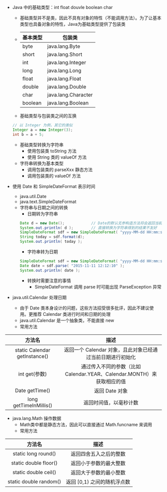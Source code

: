 
* Java 中的基础类型：int float douvle boolean char
    * 基础类型并不是类，因此不具有对象的特性（不能调用方法）。为了让基本类型也具备对象的特性，Java为基础类型提供了包装类
    * <table>
        <thead>
            <tr><th>基本类型</th><th>包装类</th></tr>
        </thead>
        <tbody>
            <tr><td>byte</td><td>java.lang.Byte</td></tr>
            <tr><td>short</td><td>java.lang.Short</td></tr>
            <tr><td>int</td><td>java.lang.Integer</td></tr>
            <tr><td>long</td><td>java.lang.Long</td></tr>
            <tr><td>float</td><td>java.lang.Float</td></tr>
            <tr><td>double</td><td>java.lang.Double</td></tr>
            <tr><td>char</td><td>java.lang.Character</td></tr>
            <tr><td>boolean</td><td>java.lang.Boolean</td></tr>
        </tbody>
      </table>
    * 基础类型与包装类之间的互换
    ```java
    // 以 Integer 为例，其它的类似
    Integer a = new Integer(3);
    int b = a + 5;
    ```
    * 基础类型转换为字符串
        * 使用包装类 toString 方法
        * 使用 String 类的 valueOf 方法
    * 字符串转换为基本类型
        * 调用包装类的 parseXxx 静态方法
        * 调用包装类的 valueOf 方法        

* 使用 Date 和 SimpleDateFormat 表示时间
    * java.util.Date
    * java.text.SimpleDateFormat
    * 字符串与日期之间的转换
        * 日期转为字符串
        ```java
        Date d = new Date();            // Date的默认无参构造方法将会返回当前时间
        System.out.println( d );        // 直接转换为字符串得到的结果不友好
        SimpleDateFormat sdf = new SimpleDateFormat( "yyyy-MM-dd HH:mm:ss" );
        String today = sdf.format(d);
        System.out.println( today );
        ```
        * 字符串转为日期
        ```java
        SimpleDateFormat sdf = new SimpleDateFormat( "yyyy-MM-dd HH:mm:ss" );
        Date date = sdf.parse( "2015-11-11 12:12:10" );        
        System.out.println( date );
        ```
        * 转换时需要注意的事情
            * SimpleDateFormat 调用 parse 时可能出现 ParseException 异常

* java.util.Calendar 处理日期
    * 由于 Date 类本身设计的问题，这些方法招受很多批评，因此不建议使用。更推荐 Calendar 类进行时间和日期的处理
    * java.util.Calendar 是一个抽象类，不能直接 new
    * 常用方法

| 方法名 | 描述 |
|:-----:|:----:|
| static Calendar getInstance() | 返回一个 Calendar 对象，且此对象已经通过当前日期进行初始化 |
| int get(参数)                  | 通过传入不同的参数（比如 Calendar.YEAR、Calendar.MONTH）来获取相应的值 |
| Date getTime()                | 返回 Date 对象 |
| long getTimeInMillis()        | 返回时间值，以毫秒计数 |

* java.lang.Math 操作数据
    * Math类中都是静态方法，因此可以直接通过 Math.funcname 来调用
    * 常用方法

| 方法名 | 描述 |
|:-----:|:----:|
| static long round()     | 返回四舍五入之后的整数 |
| static double floor()   | 返回小于参数的最大整数 |
| static double ceil()    | 返回大于参数的最小整数 |
| static double random()  | 返回 [0,1) 之间的随机浮点数 |




